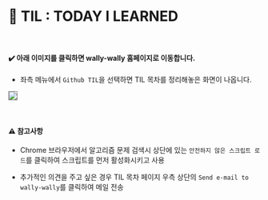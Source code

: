 # :pencil: TIL : TODAY I LEARNED

<br>

#### :heavy_check_mark: 아래 이미지를 클릭하면 wally-wally 홈페이지로 이동합니다.

- 좌측 메뉴에서 `Github TIL`을 선택하면 TIL 목차를 정리해놓은 화면이 나옵니다.

<a href="https://wally-wally.tistory.com/" target="_blank"><img src="https://user-images.githubusercontent.com/52685250/67269638-084c6c80-f4f2-11e9-92b3-7b1e99d009d5.JPG" style="border: 1px solid grey"></a>

<br>

#### :warning: 참고사항

- Chrome 브라우저에서 알고리즘 문제 검색시 상단에 있는 `안전하지 않은 스크립트 로드`를 클릭하여 스크립트를 먼저 활성화시키고 사용

- 추가적인 의견을 주고 싶은 경우 TIL 목차 페이지 우측 상단의 `Send e-mail to wally-wally`를 클릭하여 메일 전송
